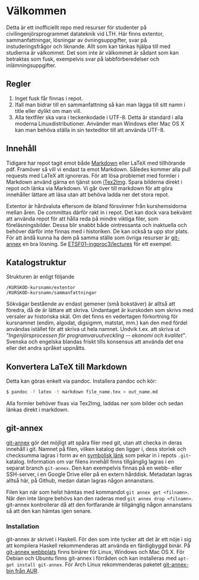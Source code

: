 Välkommen
=========

Detta är ett inofficiellt repo med resurser för studenter på
civilingenjörsprogrammet datateknik vid LTH. Här finns extentor,
sammanfattningar, lösningar av övningsuppgifter, svar på instuderingsfrågor och
liknande. Allt som kan tänkas hjälpa till med studierna är välkommet. Det som
inte är välkommet är sådant som kan betraktas som fusk, exempelvis svar på
labbförberedelser och inlämningsuppgifter.

Regler
------

 1. Inget fusk får finnas i repot.
 2. Ifall man bidrar till en sammanfattning så kan man lägga till sitt namn i
    title eller dylikt om man vill.
 3. Alla textfiler ska vara i teckenkodade i UTF-8. Detta är standard i alla
    moderna Linuxdistributioner. Använder man Windows eller Mac OS X kan man
    behöva ställa in sin texteditor till att använda UTF-8.

Innehåll
--------

Tidigare har repot tagit emot både [Markdown][wp-markdown] eller LaTeX med
tillhörande pdf. Framöver så vill vi endast ta emot Markdown. Således kommer
alla pull requests med LaTeX att ignoreras. För att lösa problemet med formler
i Markdown använd gärna en tjänst som [iTex2Img](http://www.sciweavers.org/free-online-latex-equation-editor).
Spara bilderna direkt i repot och länka via Markdown. Vi går över till markdown
för att göra innehåller lättare att läsa utan att behöva ladda ner det stora
repot.

[wp-markdown]: https://en.wikipedia.org/wiki/Markdown "Markdown - Wikipedia, the free encyclopedia"

Extentor är hårdvaluta eftersom de ibland försvinner från kurshemsidorna mellan
åren. De committas därför rakt in i repot. Det kan dock vara bekvämt att använda
repot för att hålla reda på mindre viktiga filer, som föreläsningsbilder. Dessa
blir snabbt både ointressanta och inaktuella och behöver därför inte finnas med
i historiken. De kan också ta upp stor plats. För att ändå kunna ha dem på samma
ställe som övriga resurser är [git-annex](#user-content-git-annex) en bra
lösning. Se [ETSF01-ingproc3/lectures](ETSF01-ingproc3/lectures) för ett
exempel.

Katalogstruktur
---------------

Strukturen är enligt följande

    /KURSKOD-kursnamn/extentor
    /KURSKOD-kursnamn/sammanfattningar

Sökvägar bestående av endast gemener (små bokstäver) är alltså att föredra, då
de är lättare att skriva. Undantaget är kurskoden som skrivs med versaler av
historiska skäl. Om det finns en vedertagen förkortning för kursnamnet (endim,
algodat, digsigmm, matstat, mm.) kan den med fördel användas istället för att
skriva ut hela namnet. Undvik t.ex. att skriva ut *"Ingenjörsprocessen för
programvaruutveckling -- ekonomi och kvalitet"*. Svenska och engelska blandas
friskt tills konsensus att använda det ena eller det andra språket uppnåtts.

Konvertera LaTeX till Markdown
------------------------------

Detta kan göras enkelt via pandoc. Installera pandoc och kör:

```bash
$ pandoc -f latex -t markdown file_name.tex > out_name.md
```

Alla formler behöver fixas via Tex2Img, laddas ner som bilder
och sedan länkas direkt i markdown.

git-annex
---------

[git-annex][] gör det möjligt att spåra filer med git, utan att checka in deras
innehåll i git. Namnet på filen, vilken katalog den ligger i, dess storlek och
checksumma lagras i form av en [symbolisk länk][wp-symlink] som pekar in i
repots `.git`-katalog. Information om var filens innehåll finns tillgänglig
lagras i en separat branch `git-annex`. Den kan exempelvis finnas på en webb-
eller SSH-server, i en Google Drive eller på en extern hårddisk. Metadatan
lagras alltså här, på Github, medan datan lagras någon annanstans.

Filen kan när som helst hämtas med kommandot `git annex get <filnamn>`. När den
inte längre behövs kan den raderas med `git annex drop <filnamn>`. git-annex
kontrollerar då att den fortfarande är tillgänglig någon annanstans så att den
kan hämtas igen senare.

[git-annex]: https://git-annex.branchable.com/
[wp-symlink]: https://en.wikipedia.org/wiki/Symbolic_link "Symbolic link - Wikipedia, the free encyclopedia"

### Installation

git-annex är skrivet i Haskell. För den som inte tycker att det är ett nöje i
sig att kompilera Haskell rekommenderas att använda en färdigbyggd binär. På
[git-annex webbplats][git-annex] finns binärer för Linux, Windows och Mac OS X.
För Debian och Ubuntu finns git-annex i förråden och kan installeras med
`apt-get install git-annex`. För Arch Linux rekommenderas paketet
[git-annex-bin från AUR][aur-git-annex-bin].

[aur-git-annex-bin]: https://aur.archlinux.org/packages/git-annex-bin/ "AUR (en) - git-annex-bin"
